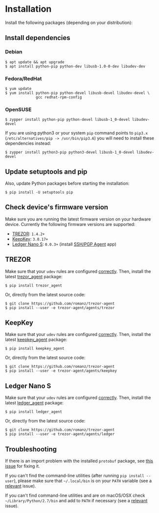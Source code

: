 # Installation

Install the following packages (depending on your distribution):

## Install dependencies

### Debian

    $ apt update && apt upgrade
    $ apt install python-pip python-dev libusb-1.0-0-dev libudev-dev

### Fedora/RedHat

    $ yum update
    $ yum install python-pip python-devel libusb-devel libudev-devel \
                  gcc redhat-rpm-config

### OpenSUSE

    $ zypper install python-pip python-devel libusb-1_0-devel libudev-devel

If you are using python3 or your system `pip` command points to `pip3.x`
(`/etc/alternatives/pip -> /usr/bin/pip3.6`) you will need to install these
dependencies instead:

    $ zypper install python3-pip python3-devel libusb-1_0-devel libudev-devel

## Update setuptools and pip

Also, update Python packages before starting the installation:

    $ pip install -U setuptools pip

## Check device's firmware version

Make sure you are running the latest firmware version on your hardware device.
Currently the following firmware versions are supported:

 * [TREZOR](https://wallet.trezor.io/data/firmware/releases.json): `1.4.2+`
 * [KeepKey](https://github.com/keepkey/keepkey-firmware/releases): `3.0.17+`
 * [Ledger Nano S](https://github.com/LedgerHQ/blue-app-ssh-agent): `0.0.3+` (install [SSH/PGP Agent](https://www.ledgerwallet.com/images/apps/chrome-mngr-apps.png) app)

## TREZOR

Make sure that your `udev` rules are configured [correctly](https://doc.satoshilabs.com/trezor-user/settingupchromeonlinux.html#manual-configuration-of-udev-rules).
Then, install the latest [trezor_agent](https://pypi.python.org/pypi/trezor_agent) package:

    $ pip install trezor_agent

Or, directly from the latest source code:

    $ git clone https://github.com/romanz/trezor-agent
    $ pip install --user -e trezor-agent/agents/trezor

## KeepKey

Make sure that your `udev` rules are configured [correctly](https://support.keepkey.com/support/solutions/articles/6000037796-keepkey-wallet-is-not-being-recognized-by-linux).
Then, install the latest [keepkey_agent](https://pypi.python.org/pypi/keepkey_agent) package:

    $ pip install keepkey_agent

Or, directly from the latest source code:

    $ git clone https://github.com/romanz/trezor-agent
    $ pip install --user -e trezor-agent/agents/keepkey

## Ledger Nano S

Make sure that your `udev` rules are configured [correctly](https://ledger.zendesk.com/hc/en-us/articles/115005165269-What-if-Ledger-Wallet-is-not-recognized-on-Linux-).
Then, install the latest [ledger_agent](https://pypi.python.org/pypi/ledger_agent) package:

    $ pip install ledger_agent

Or, directly from the latest source code:

    $ git clone https://github.com/romanz/trezor-agent
    $ pip install --user -e trezor-agent/agents/ledger

## Troubleshooting

If there is an import problem with the installed `protobuf` package,
see [this issue](https://github.com/romanz/trezor-agent/issues/28) for fixing it.

If you can't find the command-line utilities (after running `pip install --user`),
please make sure that `~/.local/bin` is on your `PATH` variable
(see a [relevant](https://github.com/pypa/pip/issues/3813) issue).

If you can't find command-line utilities and are on macOS/OSX check `~/Library/Python/2.7/bin` and add to `PATH` if necessary (see a [relevant](https://github.com/romanz/trezor-agent/issues/155) issue).

